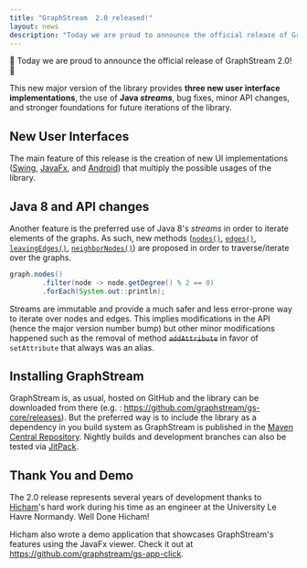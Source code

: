 ```yaml
---
title: "GraphStream  2.0 released!"
layout: news
description: "Today we are proud to announce the official release of GraphStream 2.0."
---
```


:tada: Today we are proud to announce the official release of GraphStream 2.0! :confetti_ball: 

This new major version of the library provides **three new user interface implementations**, the use of **Java *streams***, bug fixes, minor API changes, and stronger foundations for future iterations of the library.


## New User Interfaces

The main feature of this release is the creation of new UI implementations ([Swing](https://github.com/graphstream/gs-ui-swing/releases/), [JavaFx](https://github.com/graphstream/gs-ui-javafx/releases/), and [Android](https://github.com/graphstream/gs-ui-android/releases/)) that multiply the possible usages of the library.

## Java 8 and API changes

Another feature is the preferred use of Java 8's *streams* in order to iterate elements of the graphs. As such, new methods ([`nodes()`](https://graphstream-project.org/gs-core/org/graphstream/graph/Structure.html#nodes--),  [`edges()`](https://graphstream-project.org/gs-core/org/graphstream/graph/Structure.html#edges--), [`leavingEdges()`](https://graphstream-project.org/gs-core/org/graphstream/graph/Node.html#leavingEdges--), [`neighborNodes()`](https://graphstream-project.org/gs-core/org/graphstream/graph/Node.html#neighborNodes--)) are proposed in order to traverse/iterate over the graphs. 

```java
graph.nodes()
        .filter(node -> node.getDegree() % 2 == 0)
        .forEach(System.out::println);
```

Streams are immutable and provide a much safer and less error-prone way to iterate over nodes and edges. This implies modifications in the API (hence the major version number bump) but other minor modifications happened such as the removal of method ~~`addAttribute`~~ in favor of `setAttribute` that always was an alias. 

## Installing GraphStream

GraphStream is, as usual, hosted on GitHub and the library can be downloaded from there (e.g. : <https://github.com/graphstream/gs-core/releases>). But the preferred way is to include the library as a dependency in you build system as GraphStream is published in the [Maven Central Repository](https://search.maven.org/search?q=g:org.graphstream%20AND%20v:2.0). Nightly builds and development branches can also be tested via [JitPack](https://jitpack.io/#graphstream/gs-core).

## Thank You and Demo

The 2.0 release represents several years of development thanks to [Hicham](https://hicham.brahimi.dev/)'s hard work during his time as an engineer at the University Le Havre Normandy. Well Done Hicham!

Hicham also wrote a demo application that showcases GraphStream's features using the JavaFx viewer. Check it out at <https://github.com/graphstream/gs-app-click>.


